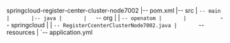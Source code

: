 springcloud-register-center-cluster-node7002
|-- pom.xml
|-- src
|   `-- main
|       |-- java
|       |   `-- org
|       |       `-- openatom
|       |           `-- springcloud
|       |               `-- RegisterCcenterClusterNode7002.java
|       `-- resources
|           `-- application.yml
